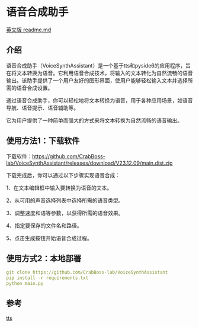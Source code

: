 # 语音合成助手

[英文版 readme.md]()

## 介绍
语音合成助手（VoiceSynthAssistant）是一个基于tts和pyside6的应用程序，旨在将文本转换为语音。它利用语音合成技术，将输入的文本转化为自然流畅的语音输出。该助手提供了一个用户友好的图形界面，使用户能够轻松输入文本并选择所需的语音合成设置。

通过语音合成助手，你可以轻松地将文本转换为语音，用于各种应用场景，如语音导航、语音提示、语音辅助等。

它为用户提供了一种简单而强大的方式来将文本转换为自然流畅的语音输出。

## 使用方法1：下载软件
下载软件：https://github.com/CrabBoss-lab/VoiceSynthAssistant/releases/download/V23.12.09/main.dist.zip

下载完成后，你可以通过以下步骤实现语音合成：

1、在文本编辑框中输入要转换为语音的文本。

2、从可用的声音选择列表中选择所需的语音类型。

3、调整速度和语等参数，以获得所需的语音效果。

4、指定要保存的文件名和路径。

5、点击生成按钮开始语音合成过程。

## 使用方式2：本地部署
```yaml
git clone https://github.com/CrabBoss-lab/VoiceSynthAssistant
pip install -r requirements.txt
python main.py
```

## 参考
[tts](https://github.com/skygongque/tts)
